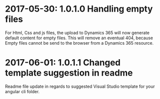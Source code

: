 # 2017-05-30: 1.0.1.0 Handling empty files 
For Html, Css and js files, the upload to Dynamics 365 will now generate default content for empty files. This will remove an eventual 404, because Empty files cannot be send to the browser 
from a Dynamics 365 resource.

# 2017-06-01: 1.0.1.1 Changed template suggestion in readme
Readme file update in regards to suggested Visual Studio  template for your angular cli folder.
